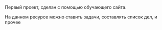 Первый проект, сделан с помощью обучающего сайта. 

На данном ресурсе можно ставить задачи, составлять список дел, и прочее

